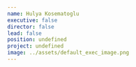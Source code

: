 ```yaml
---
name: Hulya Kosematoglu
executive: false
director: false
lead: false
position: undefined
project: undefined
image: ../assets/default_exec_image.png
---
```

